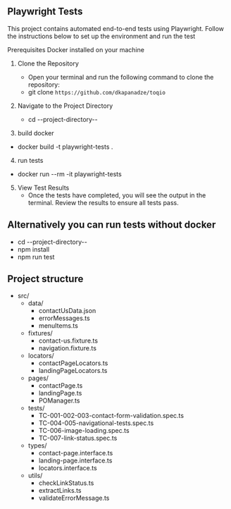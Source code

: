 ## Playwright Tests

This project contains automated end-to-end tests using Playwright. Follow the instructions below to set up the environment and run the test

Prerequisites
Docker installed on your machine

1. Clone the Repository

   - Open your terminal and run the following command to clone the repository:
   - git clone `https://github.com/dkapanadze/toqio`

2. Navigate to the Project Directory

   - cd --project-directory--

3. build docker

- docker build -t playwright-tests .

4. run tests

- docker run --rm -it playwright-tests

5. View Test Results
   - Once the tests have completed, you will see the output in the terminal. Review the results to ensure all tests pass.

## Alternatively you can run tests without docker

- cd --project-directory--
- npm install
- npm run test

## Project structure

- src/
  - data/
    - contactUsData.json
    - errorMessages.ts
    - menuItems.ts
  - fixtures/
    - contact-us.fixture.ts
    - navigation.fixture.ts
  - locators/
    - contactPageLocators.ts
    - landingPageLocators.ts
  - pages/
    - contactPage.ts
    - landingPage.ts
    - POManager.ts
  - tests/
    - TC-001-002-003-contact-form-validation.spec.ts
    - TC-004-005-navigational-tests.spec.ts
    - TC-006-image-loading.spec.ts
    - TC-007-link-status.spec.ts
  - types/
    - contact-page.interface.ts
    - landing-page.interface.ts
    - locators.interface.ts
  - utils/
    - checkLinkStatus.ts
    - extractLinks.ts
    - validateErrorMessage.ts
